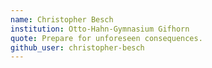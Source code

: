 ```yaml
---
name: Christopher Besch
institution: Otto-Hahn-Gymnasium Gifhorn
quote: Prepare for unforeseen consequences.
github_user: christopher-besch
---
```


